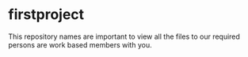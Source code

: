 # firstproject
This repository names are important to view all the files to our required persons are work based members with you.
